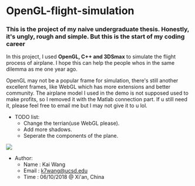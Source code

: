 # OpenGL-flight-simulation
### This is the project of my naive undergraduate thesis. Honestly, it's ungly, rough and simple. But this is the start of my coding career

In this project, I used **OpenGL, C++ and 3DSmax** to simulate the flight process of airplane. I hope this can help the people whos in the same dilemma as me one year ago.

OpenGL may not be a popular frame for simulation, there's still another excellent frames, like WebGL which has more extensions and better community. The airplane model I used in the demo is not supposed used to make profits, so I removed it with the Matlab connection part. If u still need it, please feel free to email me but I may not give it to u lol.

- TODO list:
  - Change the terrian(use WebGL please).
  - Add more shadows.
  - Seperate the components of the plane.
 

![](https://i.imgur.com/fnNddtQ.png)



- Author:
  - Name : Kai Wang
  - Email : k7wang@ucsd.edu
  - Time : 06/10/2018 @ Xi'an, China
